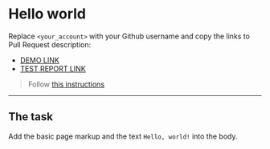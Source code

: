 # Hello world
Replace `<your_account>` with your Github username and copy the links to Pull Request description:
- [DEMO LINK](https://anastasia2403.github.io/layout_hello-world/)
- [TEST REPORT LINK](https://anastasia2403.github.io/layout_hello-world/report/html_report/)

> Follow [this instructions](https://mate-academy.github.io/layout_task-guideline/#how-to-solve-the-layout-tasks-on-github)
___

## The task 
Add the basic page markup and the text `Hello, world!` into the body.
